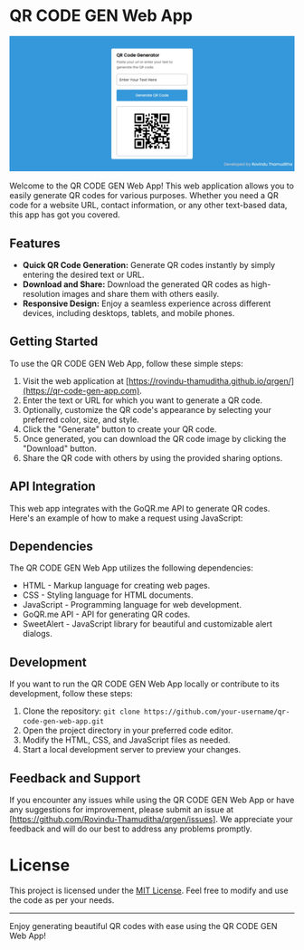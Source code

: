 # QR CODE GEN Web App

![QR CODE GEN Web App](image.png)

Welcome to the QR CODE GEN Web App! This web application allows you to easily generate QR codes for various purposes. Whether you need a QR code for a website URL, contact information, or any other text-based data, this app has got you covered.

## Features

- **Quick QR Code Generation:** Generate QR codes instantly by simply entering the desired text or URL.
- **Download and Share:** Download the generated QR codes as high-resolution images and share them with others easily.
- **Responsive Design:** Enjoy a seamless experience across different devices, including desktops, tablets, and mobile phones.

## Getting Started

To use the QR CODE GEN Web App, follow these simple steps:

1. Visit the web application at [https://rovindu-thamuditha.github.io/qrgen/](https://qr-code-gen-app.com).
2. Enter the text or URL for which you want to generate a QR code.
3. Optionally, customize the QR code's appearance by selecting your preferred color, size, and style.
4. Click the "Generate" button to create your QR code.
5. Once generated, you can download the QR code image by clicking the "Download" button.
6. Share the QR code with others by using the provided sharing options.

## API Integration

This web app integrates with the GoQR.me API to generate QR codes. Here's an example of how to make a request using JavaScript:

## Dependencies

The QR CODE GEN Web App utilizes the following dependencies:

- HTML - Markup language for creating web pages.
- CSS - Styling language for HTML documents.
- JavaScript - Programming language for web development.
- GoQR.me API - API for generating QR codes.
- SweetAlert - JavaScript library for beautiful and customizable alert dialogs.

## Development

If you want to run the QR CODE GEN Web App locally or contribute to its development, follow these steps:

1. Clone the repository: `git clone https://github.com/your-username/qr-code-gen-web-app.git`
2. Open the project directory in your preferred code editor.
3. Modify the HTML, CSS, and JavaScript files as needed.
4. Start a local development server to preview your changes.

## Feedback and Support

If you encounter any issues while using the QR CODE GEN Web App or have any suggestions for improvement, please submit an issue at [https://github.com/Rovindu-Thamuditha/qrgen/issues]. We appreciate your feedback and will do our best to address any problems promptly.

# License

This project is licensed under the [MIT License](LICENSE). Feel free to modify and use the code as per your needs.

---
Enjoy generating beautiful QR codes with ease using the QR CODE GEN Web App!
